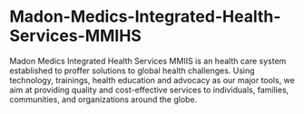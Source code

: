 # Madon-Medics-Integrated-Health-Services-MMIHS
Madon Medics Integrated Health Services MMIIS is an health care system established to proffer solutions to global health challenges. Using technology, trainings, health education and advocacy as our major tools, we aim at providing quality and cost-effective services to individuals, families, communities, and organizations around the globe.
